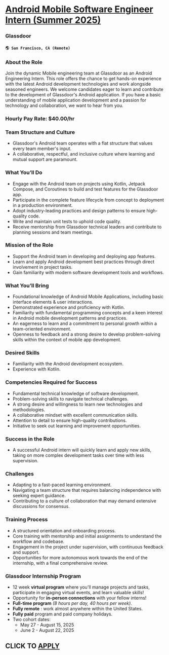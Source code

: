 # [Android Mobile Software Engineer Intern (Summer 2025)](https://www.remotewlb.com/apply/android-mobile-software-engineer-intern-summer-2025)  
### Glassdoor  
#### `🌎 San Francisco, CA (Remote)`  

### About the Role

Join the dynamic Mobile engineering team at Glassdoor as an Android Engineering Intern. This role offers the chance to get hands-on experience with the latest Android development technologies and work alongside seasoned engineers. We welcome candidates eager to learn and contribute to the development of Glassdoor's Android application. If you have a basic understanding of mobile application development and a passion for technology and collaboration, we want to hear from you.

### Hourly Pay Rate: $40.00/hr

### Team Structure and Culture

  * Glassdoor's Android team operates with a flat structure that values every team member's input.
  * A collaborative, respectful, and inclusive culture where learning and mutual support are paramount.

### What You’ll Do

  * Engage with the Android team on projects using Kotlin, Jetpack Compose, and Coroutines to build and test features for the Glassdoor app.
  * Participate in the complete feature lifecycle from concept to deployment in a production environment.
  * Adopt industry-leading practices and design patterns to ensure high-quality code.
  * Write and maintain unit tests to uphold code quality.
  * Receive mentorship from Glassdoor technical leaders and contribute to planning sessions and team meetings.

### Mission of the Role

  * Support the Android team in developing and deploying app features.
  * Learn and apply Android development best practices through direct involvement in project tasks.
  * Gain familiarity with modern software development tools and workflows.

### What You’ll Bring

  * Foundational knowledge of Android Mobile Applications, including basic interface elements & user interactions.
  * Demonstrated experience and proficiency with Kotlin.
  * Familiarity with fundamental programming concepts and a keen interest in Android mobile development patterns and practices.
  * An eagerness to learn and a commitment to personal growth within a team-oriented environment.
  * Openness to feedback and a strong desire to develop problem-solving skills within the context of mobile app development.

### Desired Skills

  * Familiarity with the Android development ecosystem.
  * Experience with Kotlin.

### Competencies Required for Success

  * Fundamental technical knowledge of software development.
  * Problem-solving skills to navigate technical challenges.
  * A strong desire and willingness to learn new technologies and methodologies.
  * A collaborative mindset with excellent communication skills.
  * Attention to detail to ensure high-quality contributions.
  * Initiative to seek out learning and improvement opportunities.

### Success in the Role

  * A successful Android intern will quickly learn and apply new skills, taking on more complex development tasks over time with less supervision.

### Challenges

  * Adapting to a fast-paced learning environment.
  * Navigating a team structure that requires balancing independence with seeking expert guidance.
  * Contributing to a culture of collaboration that may demand extensive discussions for consensus.

### Training Process

  * A structured orientation and onboarding process.
  * Core training with mentorship and initial assignments to understand the workflow and codebase.
  * Engagement in the project under supervision, with continuous feedback and support.
  * Opportunities for more autonomous work towards the end of the internship, with a final comprehensive review.

### **Glassdoor Internship Program**

  * 12 week **virtual program** where you'll manage projects and tasks, participate in engaging virtual events, and learn valuable skills! 
  * Opportunity for **in-person connections** with your fellow interns! 
  * **Full-time program** _(8 hours per day, 40 hours per week)_. 
  * **Fully remote** : work almost anywhere within the United States. 
  * **Fully paid** program and paid company holidays. 
  * Two cohort dates: 
    * May 27 - August 15, 2025
    * June 2 - August 22, 2025

  
## CLICK TO [APPLY](https://www.remotewlb.com/apply/android-mobile-software-engineer-intern-summer-2025)

